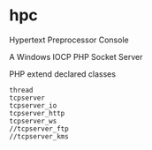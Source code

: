 # hpc
Hypertext Preprocessor Console

A Windows IOCP PHP Socket Server

PHP extend declared classes

	thread
	tcpserver
	tcpserver_io
	tcpserver_http
	tcpserver_ws
	//tcpserver_ftp
	//tcpserver_kms

